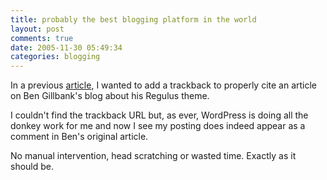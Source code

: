 ```yaml
---
title: probably the best blogging platform in the world
layout: post
comments: true
date: 2005-11-30 05:49:34
categories: blogging
---
```

In a previous
[article](http://www.nbrightside.com/blog/2005/11/29/new-regulus-theme-for-wordpresscom/),
I wanted to add a trackback to properly cite an article on Ben
Gillbank's blog about his Regulus theme.

I couldn't find the trackback URL but, as ever, WordPress is doing all
the donkey work for me and now I see my posting does indeed appear as
a comment in Ben's original article.

No manual intervention, head scratching or wasted time. Exactly as it
should be.
